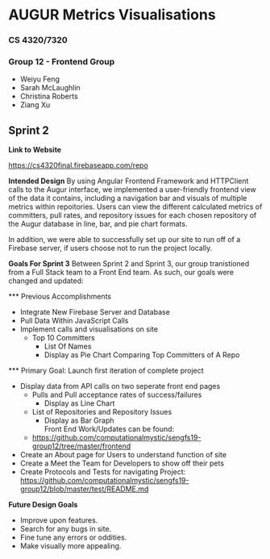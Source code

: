 # AUGUR Metrics Visualisations
### CS 4320/7320
### Group 12 - Frontend Group
 - Weiyu Feng
 - Sarah McLaughlin
 - Christina Roberts
 - Ziang Xu
 
## Sprint 2

**Link to Website**

https://cs4320final.firebaseapp.com/repo

**Intended Design**
By using Angular Frontend Framework and HTTPClient calls to the Augur interface, we implemented a user-friendly frontend view of the data it contains, including a navigation bar and visuals of multiple metrics within repoitories. Users can view the different calculated metrics of committers, pull rates, and repository issues for each chosen repository of the Augur database in line, bar, and pie chart formats.

In addition, we were able to successfully set up our site to run off of a Firebase server, if users choose not to run the project locally.

**Goals For Sprint 3**
  Between Sprint 2 and Sprint 3, our group tranistioned from a Full Stack team to a Front End team. As such, our goals were changed and updated: 

*** Previous Accomplishments 
- Integrate New Firebase Server and Database
- Pull Data Within JavaScript Calls
- Implement calls and visualisations on site
  - Top 10 Committers
    - List Of Names
    - Display as Pie Chart Comparing Top Committers of A Repo

*** Primary Goal: Launch first iteration of complete project  
- Display data from API calls on two seperate front end pages
  - Pulls and Pull acceptance rates of success/failures
    - Display as Line Chart
  - List of Repositories and Repository Issues
    - Display as Bar Graph  
Front End Work/Updates can be found:  
   - https://github.com/computationalmystic/sengfs19-group12/tree/master/frontend
- Create an About page for Users to understand function of site
- Create a Meet the Team for Developers to show off their pets
- Create Protocols and Tests for navigating Project:  
   https://github.com/computationalmystic/sengfs19-group12/blob/master/test/README.md



**Future Design Goals**
  - Improve upon features.
  - Search for any bugs in site.
  - Fine tune any errors or oddities. 
  - Make visually more appealing.
  
  

 
